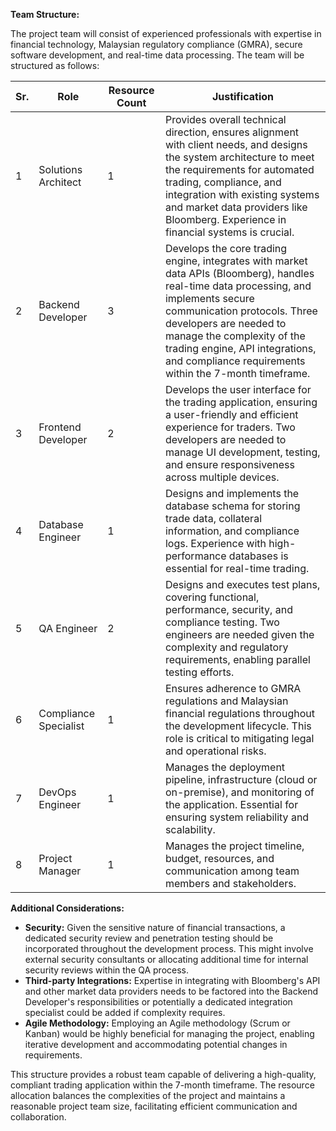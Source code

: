 **Team Structure:**

The project team will consist of experienced professionals with expertise in financial technology,  Malaysian regulatory compliance (GMRA), secure software development, and real-time data processing. The team will be structured as follows:

Sr. | Role | Resource Count | Justification
---|-----------------------|----------------|-----------------------------------------------------------------------
1  | Solutions Architect    | 1              | Provides overall technical direction, ensures alignment with client needs, and designs the system architecture to meet the requirements for automated trading, compliance, and integration with existing systems and market data providers like Bloomberg.  Experience in financial systems is crucial.
2  | Backend Developer      | 3              | Develops the core trading engine, integrates with market data APIs (Bloomberg), handles real-time data processing, and implements secure communication protocols. Three developers are needed to manage the complexity of the trading engine, API integrations, and compliance requirements within the 7-month timeframe.
3  | Frontend Developer     | 2              | Develops the user interface for the trading application, ensuring a user-friendly and efficient experience for traders. Two developers are needed to manage UI development, testing, and ensure responsiveness across multiple devices.
4  | Database Engineer      | 1              | Designs and implements the database schema for storing trade data, collateral information, and compliance logs.  Experience with high-performance databases is essential for real-time trading.
5  | QA Engineer            | 2              | Designs and executes test plans, covering functional, performance, security, and compliance testing. Two engineers are needed given the complexity and regulatory requirements, enabling parallel testing efforts.
6  | Compliance Specialist  | 1              | Ensures adherence to GMRA regulations and Malaysian financial regulations throughout the development lifecycle. This role is critical to mitigating legal and operational risks.
7  | DevOps Engineer         | 1              | Manages the deployment pipeline, infrastructure (cloud or on-premise), and monitoring of the application. Essential for ensuring system reliability and scalability.
8  | Project Manager        | 1              | Manages the project timeline, budget, resources, and communication among team members and stakeholders.


**Additional Considerations:**

* **Security:**  Given the sensitive nature of financial transactions, a dedicated security review and penetration testing should be incorporated throughout the development process.  This might involve external security consultants or allocating additional time for internal security reviews within the QA process.
* **Third-party Integrations:**  Expertise in integrating with Bloomberg's API and other market data providers needs to be factored into the Backend Developer's responsibilities or potentially a dedicated integration specialist could be added if complexity requires.
* **Agile Methodology:**  Employing an Agile methodology (Scrum or Kanban) would be highly beneficial for managing the project, enabling iterative development and accommodating potential changes in requirements.


This structure provides a robust team capable of delivering a high-quality, compliant trading application within the 7-month timeframe.  The resource allocation balances the complexities of the project and maintains a reasonable project team size, facilitating efficient communication and collaboration.